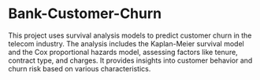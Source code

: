 # Bank-Customer-Churn
This project uses survival analysis models to predict customer churn in the telecom industry. The analysis includes the Kaplan-Meier survival model and the Cox proportional hazards model, assessing factors like tenure, contract type, and charges. It provides insights into customer behavior and churn risk based on various characteristics.
